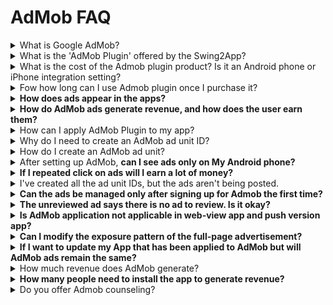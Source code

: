 # AdMob FAQ

<details>

<summary>What is Google AdMob?</summary>

AdMob is an advertising platform provided by Google that allows you to place ads in your app.

You can monetize your ads by applying an ad platform to your app.

</details>

<details>

<summary>What is the 'AdMob Plugin' offered by the Swing2App?</summary>

<img src="https://wp.swing2app.co.kr/wp-content/uploads/2018/10/2.png" alt="" data-size="original">

**The Google AdMob plug-in is a custom product that allows you to place Google AdMob ads in your app.**

If you purchase an AdMob plug-in product, you can set AdMob ads on an app produced by Swing2App.

Users can insert their own ad ID and set up and use the advertisement exposure pattern freely.

Please check the details of how to use the AdMob advertisement setting.

\*\*☞ \*\*<mark style="color:blue;">**Learn how to set up Admob Plugin ads**</mark>

</details>

<details>

<summary>What is the cost of the Admob plugin product? Is it an Android phone or iPhone integration setting?</summary>

**There are 2 products related to the Admob plugin.**

1\) Plug-in with Google Add-Mob ($220): Single-product product with AdMob plug-in only

Since it’s an ad-mob product, you need to purchase a paid app coupon and store upload tickets separately.

2\) Add-Mob Power Package ($580): Plug-in with AdMob + basic swing pass (2 years/24 months) + 1 upload ticket (App store upload ticket, Play Store upload ticket) are provided together.

There is no need to purchase other products if you purchase only one package product because it includes both a pass and a store upload as well as an add-mob.

**Therefore, you can select the product of the style you want and use it after purchasing it.**

To purchase the product, please select the link below and you will be taken to the swing2app payment page.

**☞ \[Google Admob Application Plugin Product Page]**

**☞ \[Admob Package Products Page]**

Applicable to two modes of AdMob for Android and iPhone, and integrated settings.

You can just set the platform you want.

However, even if you only have one platform, the cost is the same.

</details>

<details>

<summary>Fow how long can I use Admob plugin once I purchase it?</summary>

If you buy the AdMob plug-in product just once, you can continue to use it by applying the app advertisement.

There is no additional cost associated with setting up AdMobs.

</details>

<details>

<summary><strong>How does ads appear in the apps?</strong></summary>

It will Display as default banner ads + front pop-up ads.

<img src="https://wp.swing2app.co.kr/wp-content/uploads/2019/11/%EC%95%A0%EB%93%9C%EB%AA%B9%EC%88%98%EC%A0%95_19.11.png" alt="" data-size="original">

**\*Front advertisement allows the app operator to set the exposure pattern freely.**

**1)Exposure to advertisements when launching the app for the first time**\
\->Full advertisements are exposed when the app is first launched.

**2) When switching to the app for the first time is in progress.**\
\->After launching the app, a pop-up advertisement will appear once the screen is switched by selecting the first menu or page.

**3)Exposure of advertisements by number of screen transitions**\
\->You can set the number of ad exposures that appear as the screen transitions.\
When set to ‘Example’5’, full-page advertisements are exposed when the screen is switched 5 times.

**4) Expose advertisements every scheduled time**\
\->If you set a scheduled time, the full-page advertisement will be exposed after that time.

**Example) If you set it up for 60 seconds, the advertisement will be exposed 60 seconds after the app is launched. (Expose ad every 60 seconds)**

</details>

<details>

<summary><strong>How do AdMob ads generate revenue, and how does the user earn them?</strong></summary>

Just by running an ad on your app doesn’t mean you’re profitable.

**\*You’ll need to touch the actual ad (banner, front) to go to the corresponding ad page to get the ad revenue.**

You’ll get 100% of the revenue from your ads.

</details>

<details>

<summary>How can I apply AdMob Plugin to my app?</summary>

1\) Completed the production of the app

2\) Payment of plug-in products with AdMob ($220) or AdMob package products ($580)

3\) Subscribe to the official ad mob site → Create advertising unit ID, copy app ID by platform.

4\) Setting up ads in AdMob plug-in settings

Manager →Services→ Go to AdMob Plug-in settings

Enter Set ad unit ID, Set ad exposure pattern, and save

5\) After setting up the ad, \[App Creation Request]: Update the app with the advertised version

6\) Ad setting is complete. Download the app from your Android phone and test it to see if it’s working well

7\) Register store: Upload stores you wish to launch, such as Play Store, App Store, etc.

​Please check the manual below for details on setting the AdMob plug-in.

<img src="https://s.w.org/images/core/emoji/11/svg/25b6.svg" alt="▶" data-size="line"> **\*\*\*\* \[Go to Admob Plugin Ad Setting Method]**

</details>

<details>

<summary>Why do I need to create an AdMob ad unit ID?</summary>

An **AdMob** **ad unit ID** is a unique **ID** number assigned to each of your **ad units** when they’re created in **AdMob**. The **ad unit ID** is added to your app’s code and used to identify **ad** requests from the **ad unit**. In order to place ads in your app, you need your app's unique ad unit ID.

It has a unique ID that applies to Android phones and iPhones.

Depending on the form of the advertisement, there is also an ID.

Therefore, the user directly creates an ad unit ID and applies the corresponding ad unit ID to the app so that the advertisement is normally displayed.

In order to set up Admob ads in your app, you will need the information below.

**(1) Android banner, front ad ID (Android, iPhone)**

**(2) iPhone banner, full ad ID is required**

**(3) Android App ID, IOS App ID**

</details>

<details>

<summary>How do I create an AdMob ad unit?</summary>

To learn how to sign up and create an ad unit, check out the manual below.

<img src="https://s.w.org/images/core/emoji/11/svg/25b6.svg" alt="▶" data-size="line"> \*\*\*\* <mark style="color:blue;">**\[Go to see how to sign up for Admob and create an ad unit]**</mark>

</details>

<details>

<summary>After setting up AdMob, <strong>can I see ads only on My Android phone?</strong></summary>

Yes, you’ll need to check the test version on your **Android phone** when you’re done with the ad.

The **iPhone** must be released on the App Store before the app will display an ad. (Apps that are not released under Apple’s policy will not be able to see ads) Therefore, the iPhone must be released in the App Store to see the ads.

**Users should check the screen where the advertisement is applied to the Android phone.**

iPhone and Android integrated setting ads are the same. So, if the ads are visible on Android phones then it will be the same on iPhone.

</details>

<details>

<summary><strong>If I repeated click on ads will I earn a lot of money?</strong></summary>

**Never artificially click on ads.**

If you repeated click on your ads that may artificially inflate a publisher’s earnings, will be counted as **an** **invalid click** by Google.

If there is any suspicious behavior on a particular device (mobile phone), Google will drop the ad without notice because of invalid traffic.

Invalid traffic includes, but is not limited to:

* Clicks or impressions generated by publishers clicking their own live ads
* Repeated ad clicks or impressions generated by one or more users
* Publishers encouraging clicks on their ads (examples may include: any language encouraging users to click on ads, ad implementations that may cause a high volume of accidental clicks, etc.)
* Automated clicking tools or traffic sources, robots, or other deceptive software.

If your ad goes down due to invalid traffic, there’s no other way you can get it back, and we can’t help you.

You will have to wait for Google to post it back again which may take a month. So, we advise not to click on your ads repeatedly.

</details>

<details>

<summary>I've created all the ad unit IDs, but the ads aren't being posted.</summary>

There are times when ad mobs don’t send ads directly from Google even when they are done setting up.\
It may take up to a week to check your ad mob account and app.\
If you don’t enter the information below, it may take a long time for the advertisement to appear, so please check it below!

1. **If you are missing your payment information when you sign up for AdMob, your ad will not show.**\
   **Please complete your registration by making sure your payment information is not missing.**
2. **You need to review the ad management. In order for your ad to actually post to your app, you’ll need to review your ad list.**

Please change an unreviewed ad to a review, and check the list of blocked ads. Please check the instructions and instructions after applying for AdMob in the manual below.

<img src="https://s.w.org/images/core/emoji/11/svg/25b6.svg" alt="▶" data-size="line">[ \*\*\*\* ](https://wp.swing2app.co.kr/knowledgebase/admob-operation/)<mark style="color:blue;">**\[Admob Ad Operation Precautions]**</mark>

</details>

<details>

<summary><strong>Can the ads be managed only after signing up for Admob the first time?</strong></summary>

Of course, you should do it after you sign up, but you should check your ads from time to time.

If your ad is initially posted while you’re in operation, it may drop out of your app if you have an unreviewed line item.

</details>

<details>

<summary><strong>The unreviewed ad says there is no ad to review. Is it okay?</strong></summary>

It means that you don’t have any ads to review yet, or nothing will appear when all of your ads have already been reviewed. If you wait a day or so, your ads will usually be posted to your app.

If your ad doesn’t post in your app, please come back to AdMob Block Ads Management and check to see if there are any unreviewed ads.

</details>

<details>

<summary><strong>Is AdMob application not applicable in web-view app and push version app?</strong></summary>

Only apps built from generic prototypes can run AdMob ads.

Apps created by web links, such as webview version and push version, are not applicable to AdMob. (It’s a web-powered app, so it’s not suitable for AdMobs that advertise on the app\~!)

Admob is an ad that you place on the app.

Web apps that run as websites (webviews, push apps) must use AdSense, not Admob.

</details>

<details>

<summary><strong>Can I modify the exposure pattern of the full-page advertisement?</strong></summary>

**ex) Make a full-page ad appear every 30 seconds, and make a full-page ad appear after switching to page 4 times.**

Yes, it’s possible. Banner ads don’t have an exposure pattern, so you can only modify full-page ads.

Front advertisement can be set by the app operator by directly modifying the exposure pattern.

Please modify it and operate it on the \[AdMob Plug-in Settings] screen.

<img src="https://wp.swing2app.co.kr/wp-content/uploads/2018/10/%EC%95%A0%EB%93%9C%EB%AA%B9%EA%B4%91%EA%B3%A0%EB%8B%A8%EC%9C%842.png" alt="" data-size="original">

If you register for the first time or modify it for the first time, you need to save it and re-produce the app.

You have to re-produce the app in a new version to reflect the changes.

If you edit it later, it will be automatically reflected in the app as soon as you save it. (App shutdown and re-run to reflect changed advertising patterns)

​\*\*\*Front ad exposure settings\*\*

**1)Exposure to advertisements when launching the app for the first time**\
\->Full advertisements are exposed when the app is first launched.

**2) When switching to the app for the first time is in progress.**\
\->After launching the app, a pop-up advertisement will appear once the screen is switched by selecting the first menu or page.

**3)Exposure of advertisements by number of screen transitions**\
\->You can set the number of ad exposures that appear as the screen transitions.\
When set to ‘Example’5’, full-page advertisements are exposed when the screen is switched 5 times.

**4) Expose advertisements every scheduled time**\
\->If you set a scheduled time, the full-page advertisement will be exposed after that time.\
Example) If you set it up for 60 seconds, the advertisement will be exposed 60 seconds after the app is launched. (Expose ad every 60 seconds)

</details>

<details>

<summary><strong>If I want to update my App that has been applied to AdMob but will AdMob ads remain the same?</strong></summary>

If you update your app, your AdMob ads are exactly what you’ve set up, so don’t worry.

You don’t need to repurchase Admob plug-ins for every app update. If you update and re-release the app, the set-up admob will will still be retained.

</details>

<details>

<summary>How much revenue does AdMob generate?</summary>

We don't know how much advertising revenue our users have.

Since our users are running Admob themselves, we can't see how much revenue they make.

AdMob generates revenue only when users click on ads that are embedded in the app.

For those who operate, the profit difference varies from a few dollars to a few thousand dollars per month.

Please consider just by starting an ad, you don't make a profit, in depends on various factors.

</details>

<details>

<summary><strong>How many people need to install the app to generate revenue?</strong></summary>

On average, AdMob-operated apps have between 5,000 and more than 10,000 users.

However, we don’t know the revenue for the number of app installs. Some apps have more than 10,000 people, so you’ll need to drive a lot of app installs to make money with AdMob.

</details>

<details>

<summary>Do you offer Admob counseling?</summary>

Admob counseling is not available. We only set up the AdMob platform for apps created by Swing2App.

If you have any questions related to the Admob plugin, please leave them in the inquiry and we will assist you with guidance.

After that, all aspects of ad operations and revenue must be managed by the user himself.

Subsequently, the user should manage all the advertisements and profits. When applying for AdMob, please check the contents and precautions on the Google AdMob official site before applying.

</details>
